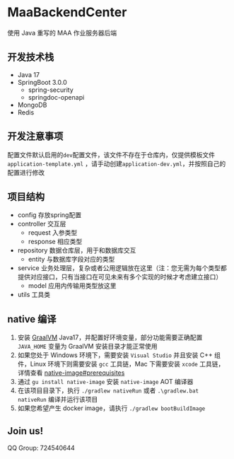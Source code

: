# MaaBackendCenter

使用 Java 重写的 MAA 作业服务器后端

## 开发技术栈

- Java 17
- SpringBoot 3.0.0
    - spring-security
    - springdoc-openapi
- MongoDB
- Redis

## 开发注意事项

配置文件默认启用的`dev`配置文件，该文件不存在于仓库内，仅提供模板文件`application-template.yml`
，请手动创建`application-dev.yml`，并按照自己的配置进行修改

## 项目结构

- config 存放spring配置
- controller 交互层
    - request 入参类型
    - response 相应类型
- repository 数据仓库层，用于和数据库交互
    - entity 与数据库字段对应的类型
- service 业务处理层，复杂或者公用逻辑放在这里（注：您无需为每个类型都提供对应接口，只有当接口在可见未来有多个实现的时候才考虑建立接口）
    - model 应用内传输用类型放这里
- utils 工具类

## native 编译

1. 安装 [GraalVM](https://github.com/graalvm/graalvm-ce-builds/releases)
   Java17，并配置好环境变量，部分功能需要正确配置 `JAVA_HOME` 变量为 GraalVM 安装目录才能正常使用
2. 如果您处于 Windows 环境下，需要安装 `Visual Studio` 并且安装 C++ 组件，Linux 环境下则需要安装 `gcc` 工具链，Mac
   下需要安装 `xcode`
   工具链，详情查看 [native-image#prerequisites](https://www.graalvm.org/22.3/reference-manual/native-image/#prerequisites)
3. 通过 `gu install native-image` 安装 `native-image` AOT 编译器
4. 在该项目目录下，执行 `./gradlew nativeRun` 或者 `.\gradlew.bat nativeRun` 编译并运行该项目
5. 如果您希望产生 docker image，请执行 `./gradlew bootBuildImage`

## Join us!

QQ Group: 724540644
